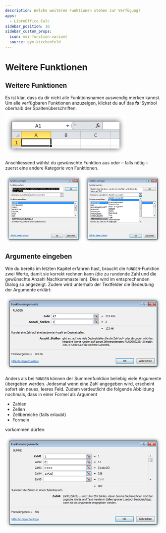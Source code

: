 ```yaml
---
description: Welche weiteren Funktionen stehen zur Verfügung?
apps:
  - LibreOffice Calc
sidebar_position: 10
sidebar_custom_props:
  icon: mdi-function-variant
  source: gym-kirchenfeld
---
```


# Weitere Funktionen




## Weitere Funktionen
Es ist klar, dass du dir nicht alle Funktionsnamen auswendig merken kannst. Um alle verfügbaren Funktionen anzuzeigen, klickst du auf das __fx__-Symbol oberhalb der Spaltenüberschriften.

![Das fx-Symbol zeigt alle verfügbaren Formeln](./fx.png)

Anschliessend wählst du gewünschte Funktion aus oder – falls nötig – zuerst eine andere Kategorie von Funktionen.

![Funktionen nach Themen aufgelistet](./fx-dialog.png)


## Argumente eingeben
Wie du bereits im letzten Kapitel erfahren hast, braucht die `RUNDEN`-Funktion zwei Werte, damit sie korrekt rechnen kann (die zu rundende Zahl und die gewünschte Anzahl Nachkommastellen). Dies wird im entsprechenden Dialog so angezeigt. Zudem wird unterhalb der Textfelder die Bedeutung der Argumente erklärt:

![Die Bedeutung der Argumente wird erklärt](./runden.png)

Anders als bei `RUNDEN` können der Summenfunktion beliebig viele Argumente übergeben werden. Jedesmal wenn eine Zahl angegeben wird, erscheint sofort ein neues, leeres Feld. Zudem verdeutlicht die folgende Abbildung nochmals, dass in einer Formel als Argument

- Zahlen
- Zellen
- Zellbereiche (falls erlaubt)
- Formeln

vorkommen dürfen:

![](./summe.png)
